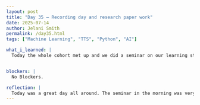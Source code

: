 ```yaml
---
layout: post
title: "Day 35 – Recording day and research paper work"
date: 2025-07-14
author: Jelani Smith
permalink: /day35.html
tags: ["Machine Learning", "TTS", "Python", "AI"]

what_i_learned: |
  Today the whole cohort met up and we did a seminar on our learning styles and personalities. My learning style I found out was Mild Kinesthetic which is very true because in order for me to learn I need to see examples of it being done and I need to practice doing it too. My personality was described as ESFP which is the artist, the actor, the tactful, and the interpreter. There were some elements I felt were true but there were also some elements I knew weren't my personallity. After that my group worked on our research paper and made sure we had all our recordings for the training and re-recorded the missing ones.


blockers: |
  No Blockers.

reflection: |
  Today was a great day all around. The seminar in the morning was very engaging and better than I expected it to be. I learned some new things while also learning everybody in my group has the exact same learning style which is crazy. 
---
```















